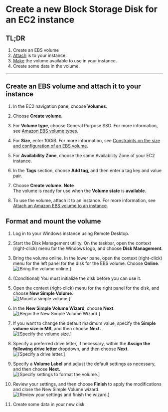 # Create a new Block Storage Disk for an EC2 instance

## TL;DR

1. Create an EBS volume
2. [Attach](https://docs.aws.amazon.com/AWSEC2/latest/WindowsGuide/ebs-attaching-volume.html) is to your instance.
3. [Make](https://docs.aws.amazon.com/AWSEC2/latest/WindowsGuide/ebs-using-volumes.html) the volume available to use in your instance.
4. Create some data in the volume. 

---

## Create an EBS volume and attach it to your instance

1. In the EC2 navigation pane, choose **Volumes**\.

2. Choose **Create volume**\.

3. For **Volume type**, choose General Purpose SSD\. For more information, see [Amazon EBS volume types](https://docs.aws.amazon.com/AWSEC2/latest/WindowsGuide/ebs-volume-types.html)\.

4. For **Size**, enter 10GiB\. For more information, see [Constraints on the size and configuration of an EBS volume](https://docs.aws.amazon.com/AWSEC2/latest/WindowsGuide/volume_constraints.html)\.

5. For **Availability Zone**, choose the same Availability Zone of your EC2 instance.

6. In the **Tags** section, choose **Add tag**, and then enter a tag key and value pair\.

7. Choose **Create volume**\.
   **Note**  
   The volume is ready for use when the **Volume state** is **available**\.

8. To use the volume, attach it to an instance\. For more information, see [Attach an Amazon EBS volume to an instance](https://docs.aws.amazon.com/AWSEC2/latest/WindowsGuide/ebs-attaching-volume.html)\.


## Format and mount the volume 


1. Log in to your Windows instance using Remote Desktop\. 

1. Start the Disk Management utility\. On the taskbar, open the context \(right\-click\) menu for the Windows logo, and choose **Disk Management**\.

1. Bring the volume online\. In the lower pane, open the context \(right\-click\) menu for the left panel for the disk for the EBS volume\. Choose **Online**\.  
   ![\[Bring the volume online.\]](http://docs.aws.amazon.com/AWSEC2/latest/WindowsGuide/images/windows-2016-volume-online.png)

1. \(Conditional\) You must initialize the disk before you can use it\.

1. Open the context \(right\-click\) menu for the right panel for the disk, and choose **New Simple Volume**\.  
   ![\[Mount a simple volume.\]](http://docs.aws.amazon.com/AWSEC2/latest/WindowsGuide/images/windows-2016-new-simple-volume.png)

1. In the **New Simple Volume Wizard**, choose **Next**\.  
   ![\[Begin the New Simple Volume Wizard.\]](http://docs.aws.amazon.com/AWSEC2/latest/WindowsGuide/images/windows-2016-new-simple-volume-wizard-welcome.png)

1. If you want to change the default maximum value, specify the **Simple volume size in MB**, and then choose **Next\.**  
   ![\[Specify the volume size.\]](http://docs.aws.amazon.com/AWSEC2/latest/WindowsGuide/images/windows-2016-new-simple-volume-wizard-size.png)

1. Specify a preferred drive letter, if necessary, within the **Assign the following drive letter** dropdown, and then choose **Next\.**  
   ![\[Specify a drive letter.\]](http://docs.aws.amazon.com/AWSEC2/latest/WindowsGuide/images/windows-2016-new-simple-volume-wizard-letter.png)

1. Specify a **Volume Label** and adjust the default settings as necessary, and then choose **Next\.**  
   ![\[Specify settings to format the volume.\]](http://docs.aws.amazon.com/AWSEC2/latest/WindowsGuide/images/windows-2016-new-simple-volume-wizard-format.png)

1. Review your settings, and then choose **Finish** to apply the modifications and close the New Simple Volume wizard\.  
   ![\[Review your settings and finish the wizard.\]](http://docs.aws.amazon.com/AWSEC2/latest/WindowsGuide/images/windows-2016-new-simple-volume-wizard-finish.png)


1. Create some data in your new disk